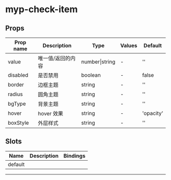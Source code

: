 # myp-check-item

## Props

| Prop name | Description       | Type           | Values | Default   |
| --------- | ----------------- | -------------- | ------ | --------- |
| value     | 唯一值/返回的内容 | number\|string | -      | ''        |
| disabled  | 是否禁用          | boolean        | -      | false     |
| border    | 边框主题          | string         | -      | ''        |
| radius    | 圆角主题          | string         | -      | ''        |
| bgType    | 背景主题          | string         | -      | ''        |
| hover     | hover 效果        | string         | -      | 'opacity' |
| boxStyle  | 外层样式          | string         | -      | ''        |

## Slots

| Name    | Description | Bindings |
| ------- | ----------- | -------- |
| default |             |          |

---
